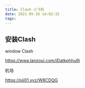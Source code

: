 ```yaml
---
title: Clash 小飞机
date: 2021-05-26 14:02:15
tags:
---
```

## 安装Clash

window Clash

https://wwa.lanzoui.com/iDatkphhu9i

机场

https://pjj01.xyz/W8CDQG